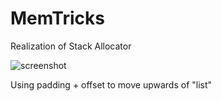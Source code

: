 # MemTricks
Realization of Stack Allocator

![screenshot](src/)

Using padding + offset to move upwards of "list"
